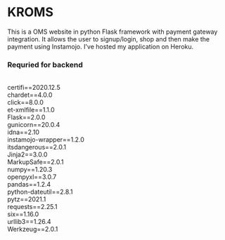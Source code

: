 # KROMS
This is a OMS website in python Flask framework with payment gateway integration. It allows the user to signup/login, shop and then make the payment using Instamojo. I've hosted my application on Heroku. 

<h3>Requried for backend</h3><br>
certifi==2020.12.5<br>
chardet==4.0.0<br>
click==8.0.0<br>
et-xmlfile==1.1.0<br>
Flask==2.0.0<br>
gunicorn==20.0.4<br>
idna==2.10<br>
instamojo-wrapper==1.2.0<br>
itsdangerous==2.0.1<br>
Jinja2==3.0.0<br>
MarkupSafe==2.0.1<br>
numpy==1.20.3<br>
openpyxl==3.0.7<br>
pandas==1.2.4<br>
python-dateutil==2.8.1<br>
pytz==2021.1<br>
requests==2.25.1<br>
six==1.16.0<br>
urllib3==1.26.4<br>
Werkzeug==2.0.1<br>

